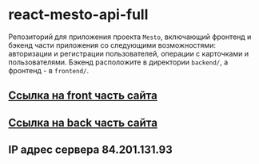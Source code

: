 # react-mesto-api-full
Репозиторий для приложения проекта `Mesto`, включающий фронтенд и бэкенд части приложения со следующими возможностями: авторизации и регистрации пользователей, операции с карточками и пользователями. Бэкенд расположите в директории `backend/`, а фронтенд - в `frontend/`. 
  
## [Ссылка на front часть сайта](https://Anohin.students.nomoredomains.icu)

## [Ссылка на back часть сайта](https://api.anohin.students.nomoredomains.icu)

## IP адрес сервера 84.201.131.93
